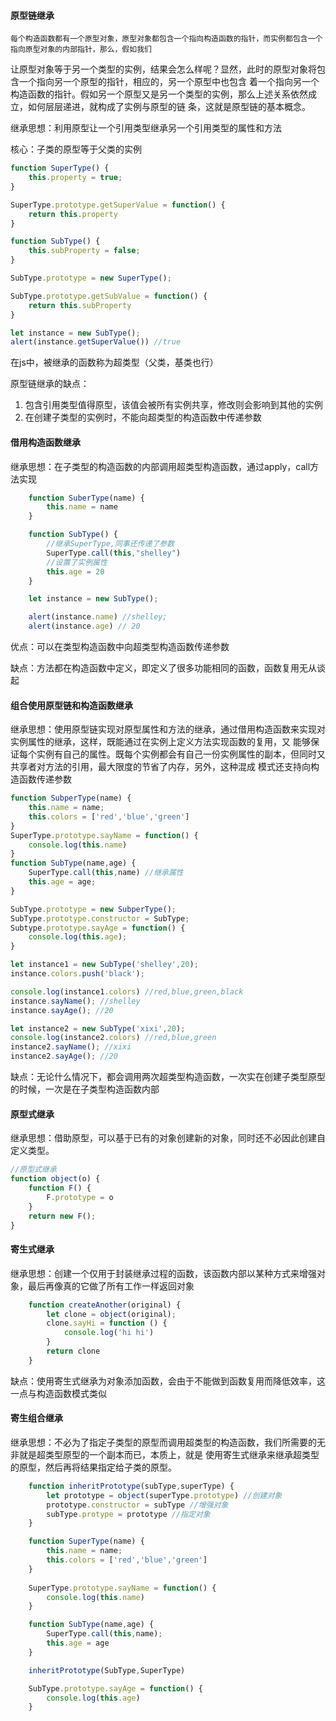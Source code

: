 #### 原型链继承

    每个构造函数都有一个原型对象，原型对象都包含一个指向构造函数的指针，而实例都包含一个指向原型对象的内部指针，那么，假如我们
让原型对象等于另一个类型的实例，结果会怎么样呢？显然，此时的原型对象将包含一个指向另一个原型的指针，相应的，另一个原型中也包含
着一个指向另一个构造函数的指针。假如另一个原型又是另一个类型的实例，那么上述关系依然成立，如何层层递进，就构成了实例与原型的链
条，这就是原型链的基本概念。

继承思想：利用原型让一个引用类型继承另一个引用类型的属性和方法

核心：子类的原型等于父类的实例

```js
function SuperType() {
    this.property = true;
}

SuperType.prototype.getSuperValue = function() {
    return this.property
}

function SubType() {
    this.subProperty = false;
}

SubType.prototype = new SuperType();

SubType.prototype.getSubValue = function() {
    return this.subProperty
}

let instance = new SubType();
alert(instance.getSuperValue()) //true
```
在js中，被继承的函数称为超类型（父类，基类也行）

原型链继承的缺点：
1.  包含引用类型值得原型，该值会被所有实例共享，修改则会影响到其他的实例
2.  在创建子类型的实例时，不能向超类型的构造函数中传递参数

#### 借用构造函数继承

继承思想：在子类型的构造函数的内部调用超类型构造函数，通过apply，call方法实现

```js
    function SuberType(name) {
        this.name = name
    }

    function SubType() {
        //继承SuperType,同事还传递了参数
        SuperType.call(this,"shelley")
        //设置了实例属性
        this.age = 20
    }

    let instance = new SubType();

    alert(instance.name) //shelley;
    alert(instance.age) // 20
```
优点：可以在类型构造函数中向超类型构造函数传递参数

缺点：方法都在构造函数中定义，即定义了很多功能相同的函数，函数复用无从谈起


#### 组合使用原型链和构造函数继承

继承思想：使用原型链实现对原型属性和方法的继承，通过借用构造函数来实现对实例属性的继承，这样，既能通过在实例上定义方法实现函数的复用，又
能够保证每个实例有自己的属性。既每个实例都会有自己一份实例属性的副本，但同时又共享者对方法的引用，最大限度的节省了内存，另外，这种混成
模式还支持向构造函数传递参数

```js
function SubperType(name) {
    this.name = name;
    this.colors = ['red','blue','green']
}
SuperType.prototype.sayName = function() {
    console.log(this.name)
}
function SubType(name,age) {
    SuperType.call(this,name) //继承属性
    this.age = age;
}

SubType.prototype = new SubperType();
SubType.prototype.constructor = SubType;
Subtype.prototype.sayAge = function() {
    console.log(this.age);
}

let instance1 = new SubType('shelley',20);
instance.colors.push('black');

console.log(instance1.colors) //red,blue,green,black
instance.sayName(); //shelley
instance.sayAge(); //20

let instance2 = new SubType('xixi',20);
console.log(instance2.colors) //red,blue,green
instance2.sayName(); //xixi
instance2.sayAge(); //20
```
缺点：无论什么情况下，都会调用两次超类型构造函数，一次实在创建子类型原型的时候，一次是在子类型构造函数内部

#### 原型式继承
继承思想：借助原型，可以基于已有的对象创建新的对象，同时还不必因此创建自定义类型。

```js 
//原型式继承
function object(o) {
    function F() {
        F.prototype = o
    }
    return new F();
}
```

#### 寄生式继承
继承思想：创建一个仅用于封装继承过程的函数，该函数内部以某种方式来增强对象，最后再像真的它做了所有工作一样返回对象

```js
    function createAnother(original) {
        let clone = object(original);
        clone.sayHi = function () {
            console.log('hi hi')
        }
        return clone
    }
```

缺点：使用寄生式继承为对象添加函数，会由于不能做到函数复用而降低效率，这一点与构造函数模式类似

#### 寄生组合继承
继承思想：不必为了指定子类型的原型而调用超类型的构造函数，我们所需要的无非就是超类型原型的一个副本而已，本质上，就是
使用寄生式继承来继承超类型的原型，然后再将结果指定给子类的原型。

```js
    function inheritPrototype(subType,superType) {
        let prototype = object(superType.prototype) //创建对象
        prototype.constructor = subType //增强对象
        subType.protype = prototype //指定对象
    }

    function SuperType(name) {
        this.name = name;
        this.colors = ['red','blue','green']
    }
    
    SuperType.prototype.sayName = function() {
        console.log(this.name)
    }

    function SubType(name,age) {
        SuperType.call(this,name);
        this.age = age
    }

    inheritPrototype(SubType,SuperType)

    SubType.prototype.sayAge = function() {
        console.log(this.age)
    }
```